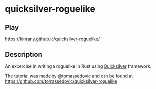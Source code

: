 # quicksilver-roguelike

## Play

https://kinrany.github.io/quicksilver-roguelike/

## Description

An excercise in writing a roguelike in Rust using [Quicksilver][quicksilver] framework.

The tutorial was made by [@tomassedovic][tomas] and can be found at https://github.com/tomassedovic/quicksilver-roguelike

[tomas]: https://github.com/tomassedovic
[quicksilver]: https://www.ryanisaacg.com/quicksilver/
